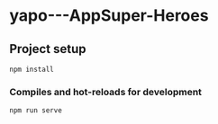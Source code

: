 # yapo---AppSuper-Heroes

## Project setup
```
npm install
```

### Compiles and hot-reloads for development
```
npm run serve
